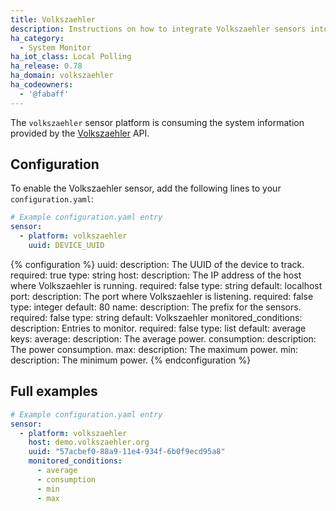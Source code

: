 ```yaml
---
title: Volkszaehler
description: Instructions on how to integrate Volkszaehler sensors into Home Assistant.
ha_category:
  - System Monitor
ha_iot_class: Local Polling
ha_release: 0.78
ha_domain: volkszaehler
ha_codeowners:
  - '@fabaff'
---
```


The `volkszaehler` sensor platform is consuming the system information provided by the [Volkszaehler](https://wiki.volkszaehler.org/) API.

## Configuration

To enable the Volkszaehler sensor, add the following lines to your `configuration.yaml`:

```yaml
# Example configuration.yaml entry
sensor:
  - platform: volkszaehler
    uuid: DEVICE_UUID
```

{% configuration %}
uuid:
  description: The UUID of the device to track.
  required: true
  type: string
host:
  description: The IP address of the host where Volkszaehler is running.
  required: false
  type: string
  default: localhost
port:
  description: The port where Volkszaehler is listening.
  required: false
  type: integer
  default: 80
name:
  description: The prefix for the sensors.
  required: false
  type: string
  default: Volkszaehler
monitored_conditions:
  description: Entries to monitor.
  required: false
  type: list
  default: average
  keys:
    average:
      description: The average power.
    consumption:
      description: The power consumption.
    max:
      description: The maximum power.
    min:
      description: The minimum power.
{% endconfiguration %}

## Full examples

```yaml
# Example configuration.yaml entry
sensor:
  - platform: volkszaehler
    host: demo.volkszaehler.org
    uuid: "57acbef0-88a9-11e4-934f-6b0f9ecd95a8"
    monitored_conditions:
      - average
      - consumption
      - min
      - max
```
